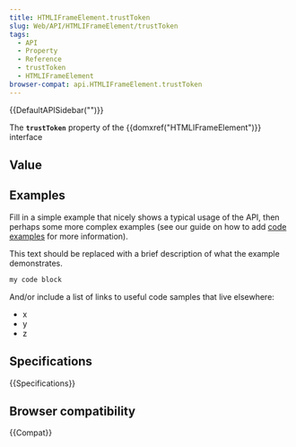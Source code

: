 ```yaml
---
title: HTMLIFrameElement.trustToken
slug: Web/API/HTMLIFrameElement/trustToken
tags:
  - API
  - Property
  - Reference
  - trustToken
  - HTMLIFrameElement
browser-compat: api.HTMLIFrameElement.trustToken
---
```

{{DefaultAPISidebar("")}}

The **`trustToken`** property of the {{domxref("HTMLIFrameElement")}} interface 

## Value



## Examples

Fill in a simple example that nicely shows a typical usage of the API, then perhaps some more complex examples (see our guide on how to add [code examples](/en-US/docs/MDN/Contribute/Structures/Code_examples) for more information).

This text should be replaced with a brief description of what the example demonstrates.

```js
my code block
```

And/or include a list of links to useful code samples that live elsewhere:

*   x
*   y
*   z

## Specifications

{{Specifications}}

## Browser compatibility

{{Compat}}


